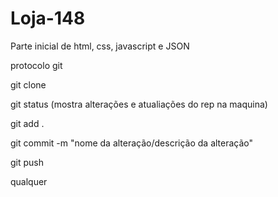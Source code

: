 # Loja-148

Parte inicial de html, css, javascript e JSON

protocolo git

git clone

git status (mostra alterações e atualiações do rep na maquina)

git add .

git commit -m "nome da alteração/descrição da alteração"

git push

qualquer
